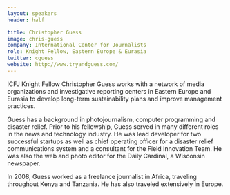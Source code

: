 ```yaml
---
layout: speakers
header: half

title: Christopher Guess
image: chris-guess
company: International Center for Journalists
role: Knight Fellow, Eastern Europe & Eurasia
twitter: cguess
website: http://www.tryandguess.com/
---
```

ICFJ Knight Fellow Christopher Guess works with a network of media organizations and investigative reporting centers in Eastern Europe and Eurasia to develop long-term sustainability plans and improve management practices.

Guess has a background in photojournalism, computer programming and disaster relief. Prior to his fellowship, Guess served in many different roles in the news and technology industry. He was lead developer for two successful startups as well as chief operating officer for a disaster relief communications system and a consultant for the Field Innovation Team. He was also the web and photo editor for the Daily Cardinal, a Wisconsin newspaper.

In 2008, Guess worked as a freelance journalist in Africa, traveling throughout Kenya and Tanzania. He has also traveled extensively in Europe.
